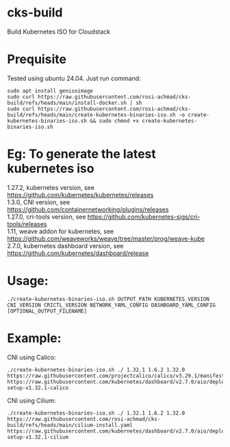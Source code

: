 # cks-build
Build Kubernetes ISO for Cloudstack

# Prequisite
Tested using ubuntu 24.04. Just run command:  
```shell
sudo apt install genisoimage  
sudo curl https://raw.githubusercontent.com/rosi-achmad/cks-build/refs/heads/main/install-docker.sh | sh  
sudo curl https://raw.githubusercontent.com/rosi-achmad/cks-build/refs/heads/main/create-kubernetes-binaries-iso.sh -o create-kubernetes-binaries-iso.sh && sudo chmod +x create-kubernetes-binaries-iso.sh
```

# Eg: To generate the latest kubernetes iso

1.27.2,		kubernetes version, see https://github.com/kubernetes/kubernetes/releases  
1.3.0,		CNI version, see https://github.com/containernetworking/plugins/releases  
1.27.0,		cri-tools version, see https://github.com/kubernetes-sigs/cri-tools/releases  
1.11,			weave addon for kubernetes, see https://github.com/weaveworks/weave/tree/master/prog/weave-kube  
2.7.0,		kubernetes dashboard version, see https://github.com/kubernetes/dashboard/release

# Usage:  
```shell
./create-kubernetes-binaries-iso.sh OUTPUT_PATH KUBERNETES_VERSION CNI_VERSION CRICTL_VERSION NETWORK_YAML_CONFIG DASHBOARD_YAML_CONFIG [OPTIONAL_OUTPUT_FILENAME]
```

# Example:  
CNI using Calico:
```shell
./create-kubernetes-binaries-iso.sh ./ 1.32.1 1.6.2 1.32.0 https://raw.githubusercontent.com/projectcalico/calico/v3.29.1/manifests/calico.yaml https://raw.githubusercontent.com/kubernetes/dashboard/v2.7.0/aio/deploy/recommended.yaml setup-v1.32.1-calico  
```

CNI using Cilium:
```shell
./create-kubernetes-binaries-iso.sh ./ 1.32.1 1.6.2 1.32.0 https://raw.githubusercontent.com/rosi-achmad/cks-build/refs/heads/main/cilium-install.yaml https://raw.githubusercontent.com/kubernetes/dashboard/v2.7.0/aio/deploy/recommended.yaml setup-v1.32.1-cilium
```
